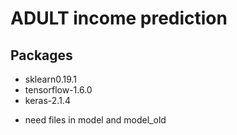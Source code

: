 # ADULT income prediction

## Packages
* sklearn0.19.1
* tensorflow-1.6.0
* keras-2.1.4

- need files in model and model_old
